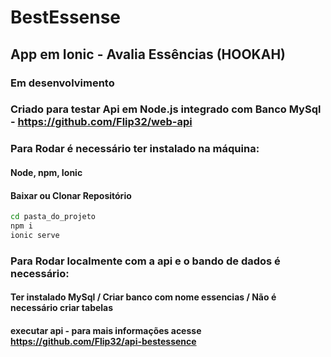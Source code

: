 # BestEssense

## App em Ionic - Avalia Essências (HOOKAH)
### Em desenvolvimento
### Criado para testar Api em Node.js integrado com Banco MySql - https://github.com/Flip32/web-api

### Para Rodar é necessário ter instalado na máquina:
#### Node, npm, Ionic

#### Baixar ou Clonar Repositório
```bash 
cd pasta_do_projeto
npm i
ionic serve
```

### Para Rodar localmente com a api e o bando de dados é necessário:
#### Ter instalado MySql / Criar banco com nome essencias / Não é necessário criar tabelas
#### executar api - para mais informações acesse https://github.com/Flip32/api-bestessence
